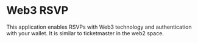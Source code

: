 # Web3 RSVP

This application enables RSVPs with Web3 technology and authentication with your wallet. It is similar to ticketmaster in the web2 space. 
